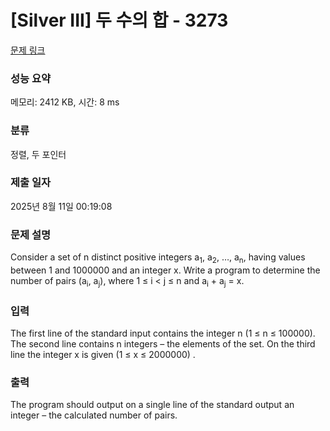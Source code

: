 # [Silver III] 두 수의 합 - 3273 

[문제 링크](https://www.acmicpc.net/problem/3273) 

### 성능 요약

메모리: 2412 KB, 시간: 8 ms

### 분류

정렬, 두 포인터

### 제출 일자

2025년 8월 11일 00:19:08

### 문제 설명

<p>Consider a set of n distinct positive integers a<sub>1</sub>, a<sub>2</sub>, …, a<sub>n</sub>, having values between 1 and 1000000 and an integer x. Write a program to determine the number of pairs (a<sub>i</sub>, a<sub>j</sub>), where 1 ≤ i < j ≤ n and a<sub>i</sub> + a<sub>j</sub> = x. </p>

### 입력 

 <p>The first line of the standard input contains the integer n (1 ≤ n ≤ 100000). The second line contains n integers – the elements of the set. On the third line the integer x is given (1 ≤ x ≤ 2000000) . </p>

### 출력 

 <p>The program should output on a single line of the standard output an integer – the calculated number of pairs. </p>

